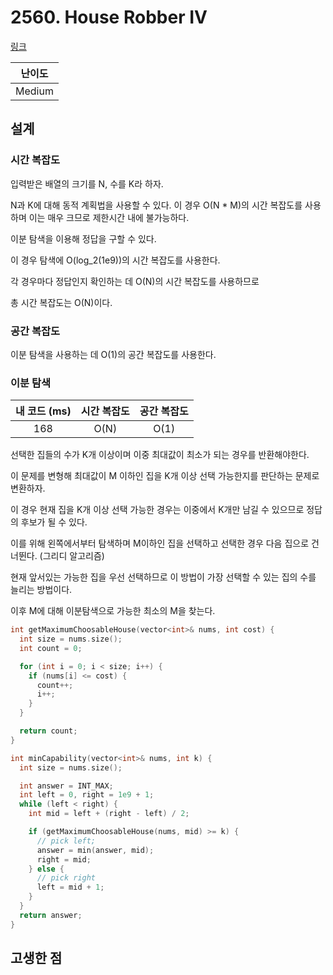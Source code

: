 # 2560. House Robber IV

[링크](https://leetcode.com/problems/house-robber-iv/description/)

| 난이도 |
| :----: |
| Medium |

## 설계

### 시간 복잡도

입력받은 배열의 크기를 N, 수를 K라 하자.

N과 K에 대해 동적 계획법을 사용할 수 있다. 이 경우 O(N \* M)의 시간 복잡도를 사용하며 이는 매우 크므로 제한시간 내에 불가능하다.

이분 탐색을 이용해 정답을 구할 수 있다.

이 경우 탐색에 O(log_2(1e9))의 시간 복잡도를 사용한다.

각 경우마다 정답인지 확인하는 데 O(N)의 시간 복잡도를 사용하므로

총 시간 복잡도는 O(N)이다.

### 공간 복잡도

이분 탐색을 사용하는 데 O(1)의 공간 복잡도를 사용한다.

### 이분 탐색

| 내 코드 (ms) | 시간 복잡도 | 공간 복잡도 |
| :----------: | :---------: | :---------: |
|     168      |    O(N)     |    O(1)     |

선택한 집들의 수가 K개 이상이며 이중 최대값이 최소가 되는 경우를 반환해야한다.

이 문제를 변형해 최대값이 M 이하인 집을 K개 이상 선택 가능한지를 판단하는 문제로 변환하자.

이 경우 현재 집을 K개 이상 선택 가능한 경우는 이중에서 K개만 남길 수 있으므로 정답의 후보가 될 수 있다.

이를 위해 왼쪽에서부터 탐색하며 M이하인 집을 선택하고 선택한 경우 다음 집으로 건너뛴다. (그리디 알고리즘)

현재 앞서있는 가능한 집을 우선 선택하므로 이 방법이 가장 선택할 수 있는 집의 수를 늘리는 방법이다.

이후 M에 대해 이분탐색으로 가능한 최소의 M을 찾는다.

```cpp
int getMaximumChoosableHouse(vector<int>& nums, int cost) {
  int size = nums.size();
  int count = 0;

  for (int i = 0; i < size; i++) {
    if (nums[i] <= cost) {
      count++;
      i++;
    }
  }

  return count;
}

int minCapability(vector<int>& nums, int k) {
  int size = nums.size();

  int answer = INT_MAX;
  int left = 0, right = 1e9 + 1;
  while (left < right) {
    int mid = left + (right - left) / 2;

    if (getMaximumChoosableHouse(nums, mid) >= k) {
      // pick left;
      answer = min(answer, mid);
      right = mid;
    } else {
      // pick right
      left = mid + 1;
    }
  }
  return answer;
}
```

## 고생한 점
